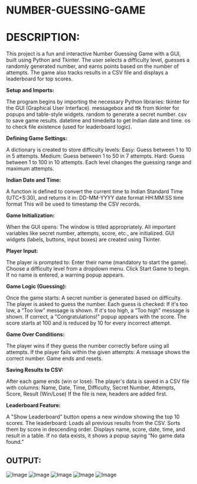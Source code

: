 # NUMBER-GUESSING-GAME

# DESCRIPTION:

This project is a fun and interactive Number Guessing Game with a GUI, built using Python and Tkinter. The user selects a difficulty level, guesses a randomly generated number, and earns points based on the number of attempts. The game also tracks results in a CSV file and displays a leaderboard for top scores.

**Setup and Imports:**

The program begins by importing the necessary Python libraries: tkinter for the GUI (Graphical User Interface). messagebox and ttk from tkinter for popups and table-style widgets. random to generate a secret number. csv to save game results. datetime and timedelta to get Indian date and time. os to check file existence (used for leaderboard logic).

**Defining Game Settings:**

A dictionary is created to store difficulty levels: Easy: Guess between 1 to 10 in 5 attempts. Medium: Guess between 1 to 50 in 7 attempts. Hard: Guess between 1 to 100 in 10 attempts. Each level changes the guessing range and maximum attempts.

**Indian Date and Time:**

A function is defined to convert the current time to Indian Standard Time (UTC+5:30), and returns it in: DD-MM-YYYY date format HH:MM:SS time format This will be used to timestamp the CSV records.

**Game Initialization:**

When the GUI opens: The window is titled appropriately. All important variables like secret number, attempts, score, etc., are initialized. GUI widgets (labels, buttons, input boxes) are created using Tkinter.

**Player Input:**

The player is prompted to: Enter their name (mandatory to start the game). Choose a difficulty level from a dropdown menu. Click Start Game to begin. If no name is entered, a warning popup appears.

**Game Logic (Guessing):**

Once the game starts: A secret number is generated based on difficulty. The player is asked to guess the number. Each guess is checked: If it's too low, a “Too low” message is shown. If it's too high, a “Too high” message is shown. If correct, a "Congratulations!" popup appears with the score. The score starts at 100 and is reduced by 10 for every incorrect attempt.

**Game Over Conditions:**

The player wins if they guess the number correctly before using all attempts. If the player fails within the given attempts: A message shows the correct number. Game ends and resets.

**Saving Results to CSV:**

After each game ends (win or lose): The player's data is saved in a CSV file with columns: Name, Date, Time, Difficulty, Secret Number, Attempts, Score, Result (Win/Lose) If the file is new, headers are added first.

**Leaderboard Feature:**

A "Show Leaderboard" button opens a new window showing the top 10 scores. The leaderboard: Loads all previous results from the CSV. Sorts them by score in descending order. Displays name, score, date, time, and result in a table. If no data exists, it shows a popup saying “No game data found.”

## OUTPUT:

![Image](https://github.com/user-attachments/assets/8fad988b-4137-4a74-b938-506347c6c40d)
![Image](https://github.com/user-attachments/assets/bf5c2adb-ab95-4b8b-853e-16b6fee58d93)
![Image](https://github.com/user-attachments/assets/3b39e36e-9358-4af7-ad0f-abd911565acd)
![Image](https://github.com/user-attachments/assets/8adc4443-79b1-40ef-a9b1-b24a6d679d88)
![Image](https://github.com/user-attachments/assets/d41fab1f-7cf6-433d-8316-24eda85a98cb)
